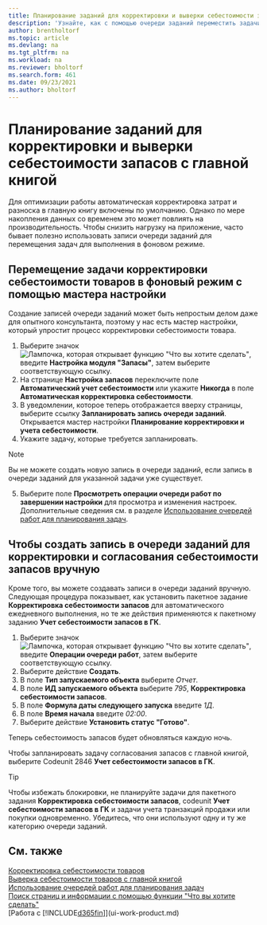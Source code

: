 ```yaml
---
title: Планирование заданий для корректировки и выверки себестоимости запасов
description: 'Узнайте, как с помощью очереди заданий переместить задачи для корректировки себестоимости запасов или сверки ее с главной книгой в фоновом режиме. Например, если ваша компания выполняет много задач или обрабатывает много транзакций.'
author: brentholtorf
ms.topic: article
ms.devlang: na
ms.tgt_pltfrm: na
ms.workload: na
ms.reviewer: bholtorf
ms.search.form: 461
ms.date: 09/23/2021
ms.author: bholtorf
---
```

# Планирование заданий для корректировки и выверки себестоимости запасов с главной книгой

Для оптимизации работы автоматическая корректировка затрат и разноска в главную книгу включены по умолчанию. Однако по мере накопления данных со временем это может повлиять на производительность. Чтобы снизить нагрузку на приложение, часто бывает полезно использовать записи очереди заданий для перемещения задач для выполнения в фоновом режиме.

## Перемещение задачи корректировки себестоимости товаров в фоновый режим с помощью мастера настройки

Создание записей очереди заданий может быть непростым делом даже для опытного консультанта, поэтому у нас есть мастер настройки, который упростит процесс корректировки себестоимости товара.  

1. Выберите значок ![Лампочка, которая открывает функцию "Что вы хотите сделать"](media/ui-search/search_small.png "Что вы хотите сделать"), введите **Настройка модуля "Запасы"**, затем выберите соответствующую ссылку.  
2. На странице **Настройка запасов** переключите поле **Автоматический учет себестоимости** или укажите **Никогда** в поле **Автоматическая корректировка себестоимости**.  
3. В уведомлении, которое теперь отображается вверху страницы, выберите ссылку **Запланировать запись очереди заданий**. Открывается мастер настройки **Планирование корректировки и учета себестоимости**.  
4. Укажите задачу, которые требуется запланировать.  

  > [!NOTE]
  > Вы не можете создать новую запись в очереди заданий, если запись в очереди заданий для указанной задачи уже существует.

5. Выберите поле **Просмотреть операции очереди работ по завершении настройки** для просмотра и изменения настроек. Дополнительные сведения см. в разделе [Использование очередей работ для планирования задач](admin-job-queues-schedule-tasks.md).  

## Чтобы создать запись в очереди заданий для корректировки и согласования себестоимости запасов вручную

Кроме того, вы можете создавать записи в очереди заданий вручную. Следующая процедура показывает, как установить пакетное задание **Корректировка себестоимости запасов** для автоматического ежедневного выполнения, но те же действия применяются к пакетному заданию **Учет себестоимости запасов в ГК**.  

1. Выберите значок ![Лампочка, которая открывает функцию "Что вы хотите сделать"](media/ui-search/search_small.png "Что вы хотите сделать"), введите **Операции очереди работ**, затем выберите соответствующую ссылку.  
2. Выберите действие **Создать**.  
3. В поле **Тип запускаемого объекта** выберите *Отчет*.  
4. В поле **ИД запускаемого объекта** выберите *795*, **Корректировка себестоимости запасов**.  
5. В поле **Формула даты следующего запуска** введите *1Д*.
6. В поле **Время начала** введите *02:00*.
7. Выберите действие **Установить статус "Готово"**.

Теперь себестоимость запасов будет обновляться каждую ночь.  

Чтобы запланировать задачу согласования запасов с главной книгой, выберите Codeunit 2846 **Учет себестоимости запасов в ГК**.

> [!TIP]
> Чтобы избежать блокировки, не планируйте задачи для пакетного задания **Корректировка себестоимости запасов**, codeunit **Учет себестоимости запасов в ГК** и задачи учета транзакций продажи или покупки одновременно. Убедитесь, что они используют одну и ту же категорию очереди заданий.

## См. также

[Корректировка себестоимости товаров](inventory-how-adjust-item-costs.md)  
[Выверка себестоимости товаров с главной книгой](finance-how-to-post-inventory-costs-to-the-general-ledger.md)  
[Использование очередей работ для планирования задач](admin-job-queues-schedule-tasks.md)  
[Поиск страниц и информации с помощью функции "Что вы хотите сделать"](ui-search.md)  
[Работа с [!INCLUDE[d365fin](includes/d365fin_md.md)]](ui-work-product.md)  
